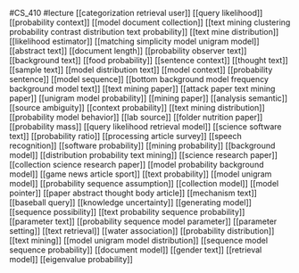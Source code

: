 #CS_410
#lecture
[[categorization retrieval user]]
[[query likelihood]]
[[probability context]]
[[model document collection]]
[[text mining clustering probability contrast distribution text probability]]
[[text mine distribution]]
[[likelihood estimator]]
[[matching simplicity model unigram model]]
[[abstract text]]
[[document length]]
[[probability observer text]]
[[background text]]
[[food probability]]
[[sentence context]]
[[thought text]]
[[sample text]]
[[model distribution text]]
[[model context]]
[[probability sentence]]
[[model sequence]]
[[bottom background model frequency background model text]]
[[text mining paper]]
[[attack paper text mining paper]]
[[unigram model probability]]
[[mining paper]]
[[analysis semantic]]
[[source ambiguity]]
[[context probability]]
[[text mining distribution]]
[[probability model behavior]]
[[lab source]]
[[folder nutrition paper]]
[[probability mass]]
[[query likelihood retrieval model]]
[[science software text]]
[[probability ratio]]
[[processing article survey]]
[[speech recognition]]
[[software probability]]
[[mining probability]]
[[background model]]
[[distribution probability text mining]]
[[science research paper]]
[[collection science research paper]]
[[model probability background model]]
[[game news article sport]]
[[text probability]]
[[model unigram model]]
[[probability sequence assumption]]
[[collection model]]
[[model pointer]]
[[paper abstract thought body article]]
[[mechanism text]]
[[baseball query]]
[[knowledge uncertainty]]
[[generating model]]
[[sequence possibility]]
[[text probability sequence probability]]
[[parameter text]]
[[probability sequence model parameter]]
[[parameter setting]]
[[text retrieval]]
[[water association]]
[[probability distribution]]
[[text mining]]
[[model unigram model distribution]]
[[sequence model sequence probability]]
[[document model]]
[[gender text]]
[[retrieval model]]
[[eigenvalue probability]]
